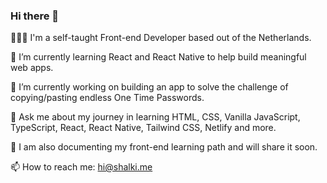 ### Hi there 👋

👩🏻‍💼 I'm a self-taught Front-end Developer based out of the Netherlands.

🌱 I’m currently learning React and React Native to help build meaningful web apps.

🔭 I’m currently working on building an app to solve the challenge of copying/pasting endless One Time Passwords.

💬 Ask me about my journey in learning HTML, CSS, Vanilla JavaScript, TypeScript, React, React Native, Tailwind CSS, Netlify and more. 

📝 I am also documenting my front-end learning path and will share it soon.

📫 How to reach me: hi@shalki.me


<!--
**shaksmish/shaksmish** is a ✨ _special_ ✨ repository because its `README.md` (this file) appears on your GitHub profile.

Here are some ideas to get you started:

- 🔭 I’m currently working on ...
- 🌱 I’m currently learning ...
- 👯 I’m looking to collaborate on ...
- 🤔 I’m looking for help with ...
- 💬 Ask me about ...
- 📫 How to reach me: ...
- 😄 Pronouns: ...
- ⚡ Fun fact: ...
-->
